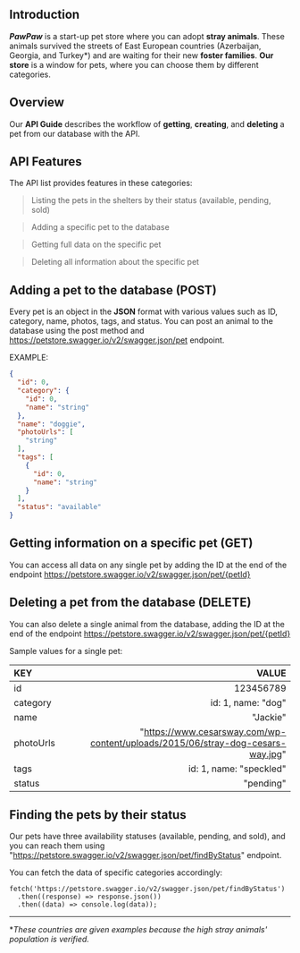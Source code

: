 ## Introduction
***PawPaw*** is a start-up pet store where you can adopt **stray animals**. These animals survived the streets of East European countries (Azerbaijan, Georgia, and Turkey*) and are waiting for their new **foster families**. **Our store** is a window for pets, where you can choose them by different categories.

## Overview
Our **API Guide** describes the workflow of **getting**, **creating**, and **deleting** a pet from our database with the API. 

## API Features
The API list provides features in these categories:

> Listing the pets in the shelters by their status (available, pending, sold)

> Adding a specific pet to the database

> Getting full data on the specific pet

> Deleting all information about the specific pet

## Adding a pet to the database (POST)

Every pet is an object in the **JSON** format with various values such as ID, category, name, photos, tags, and status. You can post an animal to the database using the post method and https://petstore.swagger.io/v2/swagger.json/pet endpoint.

EXAMPLE:

```json
{
  "id": 0,
  "category": {
    "id": 0,
    "name": "string"
  },
  "name": "doggie",
  "photoUrls": [
    "string"
  ],
  "tags": [
    {
      "id": 0,
      "name": "string"
    }
  ],
  "status": "available"
}
```


## Getting information on a specific pet (GET)

You can access all data on any single pet by adding the ID at the end of the endpoint https://petstore.swagger.io/v2/swagger.json/pet/{petId}


## Deleting a pet from the database (DELETE)

You can also delete a single animal from the database, adding the ID at the end of the endpoint https://petstore.swagger.io/v2/swagger.json/pet/{petId}


Sample values for a single pet:

| KEY         | VALUE       |
| :---        |    ----:   | 
| id          | 123456789       |
| category   | id: 1, name: "dog"        | 
| name   | "Jackie"        | 
| photoUrls   | "https://www.cesarsway.com/wp-content/uploads/2015/06/stray-dog-cesars-way.jpg"        | 
| tags   |   id: 1, name: "speckled"      | 
| status   |   "pending"      | 



## Finding the pets by their status

Our pets have three availability statuses (available, pending, and sold), and you can reach them using "https://petstore.swagger.io/v2/swagger.json/pet/findByStatus" endpoint.

You can fetch the data of specific categories accordingly:

```
fetch('https://petstore.swagger.io/v2/swagger.json/pet/findByStatus')
  .then((response) => response.json())
  .then((data) => console.log(data));
```






---
**These countries are given examples because the high stray animals' population is verified.*
